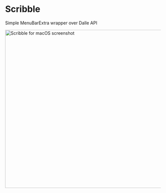 # Scribble
Simple MenuBarExtra wrapper over Dalle API

<img width="510" alt="Scribble for macOS screenshot" src="https://blob.sh/2a729f.png">
